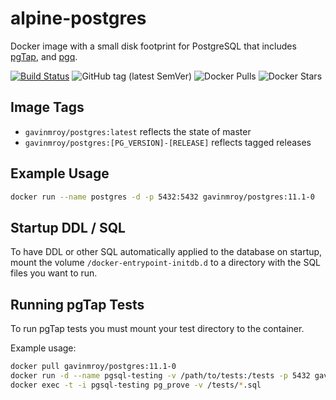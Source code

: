 # alpine-postgres

Docker image with a small disk footprint for PostgreSQL that includes
[pgTap](http://pgtap.org), and [pgq](http://pgq.github.io).

[![Build Status](https://travis-ci.org/gmr/alpine-postgres.svg?branch=master)](https://travis-ci.org/gmr/alpine-postgres)
![GitHub tag (latest SemVer)](https://img.shields.io/github/tag/gmr/alpine-postgres.svg)
![Docker Pulls](https://img.shields.io/docker/pulls/gavinmroy/alpine-postgres.svg)
![Docker Stars](https://img.shields.io/docker/stars/gavinmroy/alpine-postgres.svg)

## Image Tags

- ``gavinmroy/postgres:latest`` reflects the state of master
- ``gavinmroy/postgres:[PG_VERSION]-[RELEASE]`` reflects tagged releases

## Example Usage

```bash
docker run --name postgres -d -p 5432:5432 gavinmroy/postgres:11.1-0
```

## Startup DDL / SQL

To have DDL or other SQL automatically applied to the database on startup,
mount the volume  `/docker-entrypoint-initdb.d` to a directory with the
SQL files you want to run.

## Running pgTap Tests

To run pgTap tests you must mount your test directory to the container.

Example usage:

```bash
docker pull gavinmroy/postgres:11.1-0
docker run -d --name pgsql-testing -v /path/to/tests:/tests -p 5432 gavinmroy/postgres:11.1-0
docker exec -t -i pgsql-testing pg_prove -v /tests/*.sql
```
